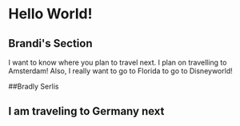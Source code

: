 # Hello World!

## Brandi's Section

I want to know where you plan to travel next. I plan on travelling to Amsterdam! Also, I really want to go to Florida to go to Disneyworld!


##Bradly Serlis
## I am traveling to Germany next